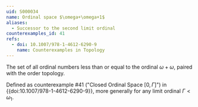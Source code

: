 ```yaml
---
uid: S000034
name: Ordinal space $\omega+\omega+1$
aliases:
  - Successor to the second limit ordinal
counterexamples_id: 41
refs:
  - doi: 10.1007/978-1-4612-6290-9
    name: Counterexamples in Topology
---
```


The set of all ordinal numbers less than or equal to the
ordinal $\omega+\omega$, paired with the order topology.

Defined as counterexample #41 ("Closed Ordinal Space $[0,\Gamma]$")
in {{doi:10.1007/978-1-4612-6290-9}}, more generally for any limit ordinal
$\Gamma<\omega_1$.
